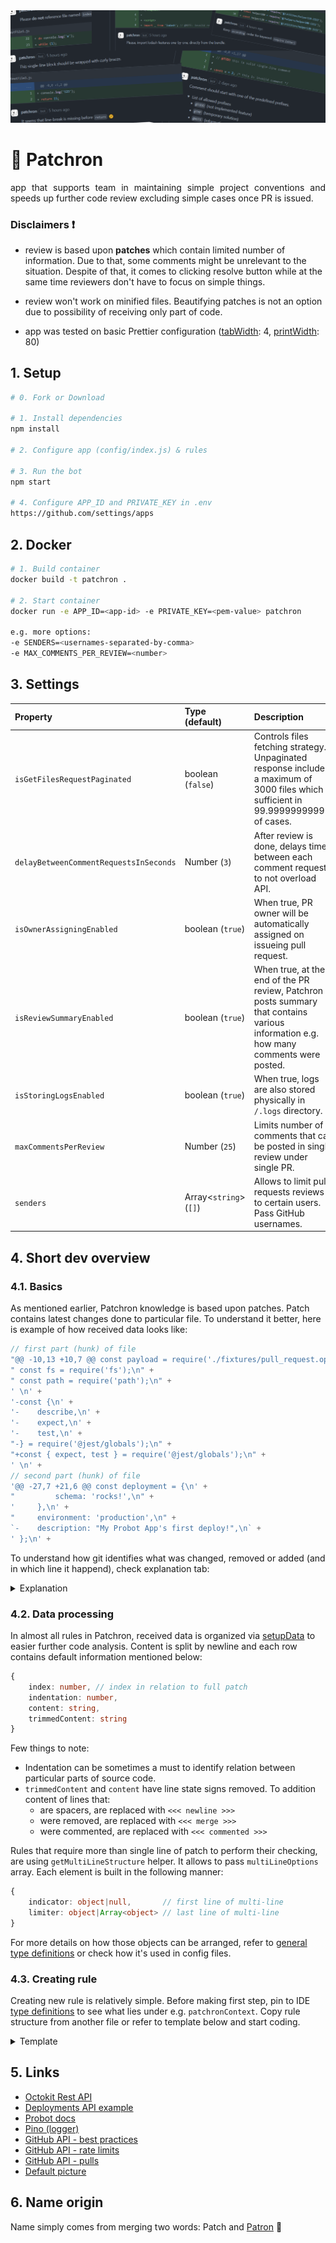 <img src="./.github/images/banner.png">

# 🐶 Patchron

<p align="justify">
app that supports team in maintaining simple project conventions and speeds up further code review excluding simple cases once PR is issued. 
</p>

### Disclaimers ❗

-   review is based upon **patches** which contain limited number of information. Due to that, some comments might be unrelevant to the situation. Despite of that, it comes to clicking resolve button while at the same time reviewers don't have to focus on simple things.

-   review won't work on minified files. Beautifying patches is not an option due to possibility of receiving only part of code.

-   app was tested on basic Prettier configuration ([tabWidth](https://prettier.io/docs/en/options.html#tab-width): 4, [printWidth](https://prettier.io/docs/en/options.html#print-width): 80)

## 1. Setup

```sh
# 0. Fork or Download

# 1. Install dependencies
npm install

# 2. Configure app (config/index.js) & rules

# 3. Run the bot
npm start

# 4. Configure APP_ID and PRIVATE_KEY in .env
https://github.com/settings/apps

```

## 2. Docker

```sh
# 1. Build container
docker build -t patchron .

# 2. Start container
docker run -e APP_ID=<app-id> -e PRIVATE_KEY=<pem-value> patchron

e.g. more options:
-e SENDERS=<usernames-separated-by-comma>
-e MAX_COMMENTS_PER_REVIEW=<number>
```

## 3. Settings

| Property                               | Type (default)               | Description                                                                                                                             |
| :------------------------------------- | :--------------------------- | :-------------------------------------------------------------------------------------------------------------------------------------- |
| `isGetFilesRequestPaginated`           | boolean (`false`)            | Controls files fetching strategy. Unpaginated response includes a maximum of 3000 files which is sufficient in 99.9999999999% of cases. |
| `delayBetweenCommentRequestsInSeconds` | Number (`3`)                 | After review is done, delays time between each comment request to not overload API.                                                     |
| `isOwnerAssigningEnabled`              | boolean (`true`)             | When true, PR owner will be automatically assigned on issueing pull request.                                                            |
| `isReviewSummaryEnabled`               | boolean (`true`)             | When true, at the end of the PR review, Patchron posts summary that contains various information e.g. how many comments were posted.    |
| `isStoringLogsEnabled`                 | boolean (`true`)             | When true, logs are also stored physically in `/.logs` directory.                                                                       |
| `maxCommentsPerReview`                 | Number (`25`)                | Limits number of comments that can be posted in single review under single PR.                                                          |
| `senders`                              | Array&lt;`string`&gt; (`[]`) | Allows to limit pull requests reviews to certain users. Pass GitHub usernames.                                                          |

## 4. Short dev overview

### 4.1. Basics

As mentioned earlier, Patchron knowledge is based upon patches. Patch contains latest changes done to particular file. To understand it better, here is example of how received data looks like:

```js
// first part (hunk) of file
"@@ -10,13 +10,7 @@ const payload = require('./fixtures/pull_request.opened');\n" +
" const fs = require('fs');\n" +
" const path = require('path');\n" +
' \n' +
'-const {\n' +
'-    describe,\n' +
'-    expect,\n' +
'-    test,\n' +
"-} = require('@jest/globals');\n" +
"+const { expect, test } = require('@jest/globals');\n" +
' \n' +
// second part (hunk) of file
'@@ -27,7 +21,6 @@ const deployment = {\n' +
"         schema: 'rocks!',\n" +
'     },\n' +
"     environment: 'production',\n" +
`-    description: "My Probot App's first deploy!",\n` +
' };\n' +
```

To understand how git identifies what was changed, removed or added (and in which line it happend), check explanation tab:

<details>
<summary>Explanation</summary>

-   line that was added starts with `+`
-   line that was removed starts with `-`
-   line that was unchanged starts with `whitespace`
-   line that begins with `@@` is <em>hunk header</em>. It allows to identify lines in respect to source file. It also informs about hunk length.

Hunk header e.g. `@@ -10,13 +10,7 @@` contains following information:

-   LEFT SIDE `-10,13`
    -   10 is number of first line that starts below hunk header
    -   13 is left side hunk length (sum of unchanged and removed lines)
-   RIGHT SIDE `+10,7`
    -   10 is number of first line that starts below hunk header
    -   7 is right side hunk length (sum of unchanged and added lines)

</details>

### 4.2. Data processing

In almost all rules in Patchron, received data is organized via [setupData](https://github.com/trolit/Patchron/blob/0cefee8ba7437f55d98c07f3cc67b310851f47d8/src/rules/Base.js#L105) to easier further code analysis. Content is split by newline and each row contains default information mentioned below:

```ts
{
    index: number, // index in relation to full patch
    indentation: number,
    content: string,
    trimmedContent: string
}
```

Few things to note:

-   Indentation can be sometimes a must to identify relation between particular parts of source code.
-   `trimmedContent` and `content` have line state signs removed. To addition content of lines that:
    -   are spacers, are replaced with `<<< newline >>>`
    -   were removed, are replaced with `<<< merge >>>`
    -   were commented, are replaced with `<<< commented >>>`

Rules that require more than single line of patch to perform their checking, are using `getMultiLineStructure` helper. It allows to pass `multiLineOptions` array. Each element is built in the following manner:

```ts
{
    indicator: object|null,       // first line of multi-line
    limiter: object|Array<object> // last line of multi-line
}
```

For more details on how those objects can be arranged, refer to [general type definitions](https://github.com/trolit/Patchron/blob/master/src/config/type-definitions/general.js) or check how it's used in config files.

### 4.3. Creating rule

Creating new rule is relatively simple. Before making first step, pin to IDE [type definitions](https://github.com/trolit/Patchron/blob/master/src/config/type-definitions/index.js) to see what lies under e.g. `patchronContext`. Copy rule structure from another file or refer to template below and start coding.

<details>
<summary>Template</summary>

```js
const BaseRule = require('src/rules/Base');

class PredefinedFilenamesRule extends BaseRule {
    /**
     * @param {PatchronContext} patchronContext
     * @param {object} config
     * @param {Patch} file
     */
    constructor(patchronContext, config, file) {
        super(patchronContext, file);

        // 0. load rule config (if needed)
    }

    invoke() {
        // 1. setup data (if rule targets patch content)
        const { splitPatch } = this.file;

        const data = this.setupData(splitPatch);

        const reviewComments = [];

        // 2. apply logic to determine wrong cases

        // 3. add comments to array

        // 4. done
        return reviewComments;
    }

    /**
     * @returns {string}
     */
    _getCommentBody(filename, expectedName) {
        return '';
    }
}

module.exports = PredefinedFilenamesRule;
```

</details>

## 5. Links

-   [Octokit Rest API](https://octokit.github.io/rest.js)
-   [Deployments API example](https://developer.github.com/v3/repos/deployments/)
-   [Probot docs](https://probot.github.io/docs/)
-   [Pino (logger)](https://getpino.io/#/)
-   [GitHub API - best practices](https://docs.github.com/en/rest/guides/best-practices-for-integrators)
-   [GitHub API - rate limits](https://docs.github.com/en/developers/apps/building-github-apps/rate-limits-for-github-apps)
-   [GitHub API - pulls](https://docs.github.com/en/rest/reference/pulls)
-   [Default picture](https://pixabay.com/vectors/dog-pet-hound-black-eye-animal-151123/)

## 6. Name origin

Name simply comes from merging two words: Patch and [Patron](<https://en.wikipedia.org/wiki/Patron_(dog)>) 🐶
